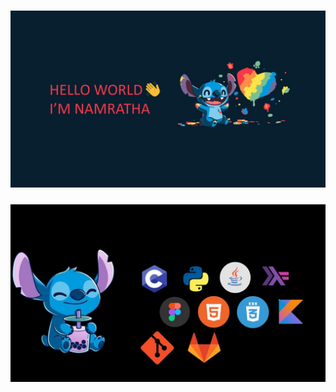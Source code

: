 <h3 align="center">
<img src="https://github.com/SriramNamratha/SriramNamratha/blob/main/main%20pic.jpg" alt="profile"/>
</h3>
<h3>
<img src = "https://github.com/SriramNamratha/SriramNamratha/blob/main/pic%202.jpg" alt = "stacks">
</h3>
<!--<h4 align="center">
💻 currently learning Full stack web Development | 🌱 building <a href="https://github.com/akasrai/daily-quiz-mobile">Eskape</a> | 💬 connect <a href="koppolsahithi@gmail.com">@ksahithi</a>
</h4>
<p  align="center">
</p>
<br/>
<h3 align="center">
My Tech Stacks
</h3>
<h3 align="center">
<img src="https://github.com/KVS-Sahithi/KVS-Sahithi/blob/main/bg2-removebg-preview.png" alt="stacks"/>
</h3>

<h3 align="center"> </h3>
<h3 align="center"> 👇 My Developments 👇 </h3> --> 
